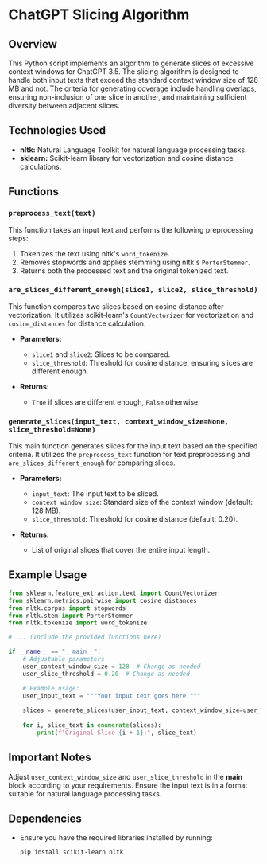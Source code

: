 # ChatGPT Slicing Algorithm

## Overview

This Python script implements an algorithm to generate slices of excessive context windows for ChatGPT 3.5. The slicing algorithm is designed to handle both input texts that exceed the standard context window size of 128 MB and not. The criteria for generating coverage include handling overlaps, ensuring non-inclusion of one slice in another, and maintaining sufficient diversity between adjacent slices.

## Technologies Used

- **nltk:** Natural Language Toolkit for natural language processing tasks.
- **sklearn:** Scikit-learn library for vectorization and cosine distance calculations.

## Functions

### `preprocess_text(text)`

This function takes an input text and performs the following preprocessing steps:

1. Tokenizes the text using nltk's `word_tokenize`.
2. Removes stopwords and applies stemming using nltk's `PorterStemmer`.
3. Returns both the processed text and the original tokenized text.

### `are_slices_different_enough(slice1, slice2, slice_threshold)`

This function compares two slices based on cosine distance after vectorization. It utilizes scikit-learn's `CountVectorizer` for vectorization and `cosine_distances` for distance calculation.

- **Parameters:**
  - `slice1` and `slice2`: Slices to be compared.
  - `slice_threshold`: Threshold for cosine distance, ensuring slices are different enough.

- **Returns:**
  - `True` if slices are different enough, `False` otherwise.

### `generate_slices(input_text, context_window_size=None, slice_threshold=None)`

This main function generates slices for the input text based on the specified criteria. It utilizes the `preprocess_text` function for text preprocessing and `are_slices_different_enough` for comparing slices.

- **Parameters:**
  - `input_text`: The input text to be sliced.
  - `context_window_size`: Standard size of the context window (default: 128 MB).
  - `slice_threshold`: Threshold for cosine distance (default: 0.20).

- **Returns:**
  - List of original slices that cover the entire input length.

## Example Usage

```python
from sklearn.feature_extraction.text import CountVectorizer
from sklearn.metrics.pairwise import cosine_distances
from nltk.corpus import stopwords
from nltk.stem import PorterStemmer
from nltk.tokenize import word_tokenize

# ... (Include the provided functions here)

if __name__ == "__main__":
    # Adjustable parameters
    user_context_window_size = 128  # Change as needed
    user_slice_threshold = 0.20  # Change as needed

    # Example usage:
    user_input_text = """Your input text goes here."""
    
    slices = generate_slices(user_input_text, context_window_size=user_context_window_size, slice_threshold=user_slice_threshold)
    
    for i, slice_text in enumerate(slices):
        print(f"Original Slice {i + 1}:", slice_text)
```

## Important Notes

Adjust `user_context_window_size` and `user_slice_threshold` in the __main__ block according to your requirements.
Ensure the input text is in a format suitable for natural language processing tasks.

## Dependencies
- Ensure you have the required libraries installed by running:
  ```bash
  pip install scikit-learn nltk
  ```
